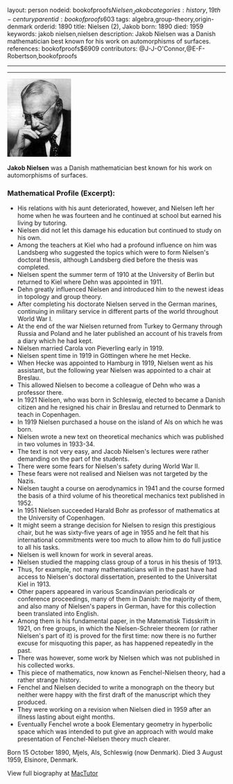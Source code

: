 layout: person
nodeid: bookofproofs$Nielsen_Jakob
categories: history,19th-century
parentid: bookofproofs$603
tags: algebra,group-theory,origin-denmark
orderid: 1890
title: Nielsen (2), Jakob
born: 1890
died: 1959
keywords: jakob nielsen,nielsen
description: Jakob Nielsen was a Danish mathematician best known for his work on automorphisms of surfaces.
references: bookofproofs$6909
contributors: @J-J-O'Connor,@E-F-Robertson,bookofproofs

---



---

![Nielsen_Jakob.jpg](https://github.com/bookofproofs/bookofproofs.github.io/blob/main/_sources/_assets/images/portraits/Nielsen_Jakob.jpg?raw=true)

**Jakob Nielsen** was a Danish mathematician best known for his work on automorphisms of surfaces.

### Mathematical Profile (Excerpt):
* His relations with his aunt deteriorated, however, and Nielsen left her home when he was fourteen and he continued at school but earned his living by tutoring.
* Nielsen did not let this damage his education but continued to study on his own.
* Among the teachers at Kiel who had a profound influence on him was Landsberg who suggested the topics which were to form Nielsen's doctoral thesis, although Landsberg died before the thesis was completed.
* Nielsen spent the summer term of 1910 at the University of Berlin but returned to Kiel where Dehn was appointed in 1911.
* Dehn greatly influenced Nielsen and introduced him to the newest ideas in topology and group theory.
* After completing his doctorate Nielsen served in the German marines, continuing in military service in different parts of the world throughout World War I.
* At the end of the war Nielsen returned from Turkey to Germany through Russia and Poland and he later published an account of his travels from a diary which he had kept.
* Nielsen married Carola von Pieverling early in 1919.
* Nielsen spent time in 1919 in Göttingen where he met Hecke.
* When Hecke was appointed to Hamburg in 1919, Nielsen went as his assistant, but the following year Nielsen was appointed to a chair at Breslau.
* This allowed Nielsen to become a colleague of Dehn who was a professor there.
* In 1921 Nielsen, who was born in Schleswig, elected to became a Danish citizen and he resigned his chair in Breslau and returned to Denmark to teach in Copenhagen.
* In 1919 Nielsen purchased a house on the island of Als on which he was born.
* Nielsen wrote a new text on theoretical mechanics which was published in two volumes in 1933-34.
* The text is not very easy, and Jacob Nielsen's lectures were rather demanding on the part of the students.
* There were some fears for Nielsen's safety during World War II.
* These fears were not realised and Nielsen was not targeted by the Nazis.
* Nielsen taught a course on aerodynamics in 1941 and the course formed the basis of a third volume of his theoretical mechanics text published in 1952.
* In 1951 Nielsen succeeded Harald Bohr as professor of mathematics at the University of Copenhagen.
* It might seem a strange decision for Nielsen to resign this prestigious chair, but he was sixty-five years of age in 1955 and he felt that his international commitments were too much to allow him to do full justice to all his tasks.
* Nielsen is well known for work in several areas.
* Nielsen studied the mapping class group of a torus in his thesis of 1913.
* Thus, for example, not many mathematicians will in the past have had access to Nielsen's doctoral dissertation, presented to the Universitat Kiel in 1913.
* Other papers appeared in various Scandinavian periodicals or conference proceedings, many of them in Danish: the majority of them, and also many of Nielsen's papers in German, have for this collection been translated into English.
* Among them is his fundamental paper, in the Matematisk Tidsskrift in 1921, on free groups, in which the Nielsen-Schreier theorem (or rather Nielsen's part of it) is proved for the first time: now there is no further excuse for misquoting this paper, as has happened repeatedly in the past.
* There was however, some work by Nielsen which was not published in his collected works.
* This piece of mathematics, now known as Fenchel-Nielsen theory, had a rather strange history.
* Fenchel and Nielsen decided to write a monograph on the theory but neither were happy with the first draft of the manuscript which they produced.
* They were working on a revision when Nielsen died in 1959 after an illness lasting about eight months.
* Eventually Fenchel wrote a book Elementary geometry in hyperbolic space which was intended to put give an approach with would make presentation of Fenchel-Nielsen theory much clearer.

Born 15 October 1890, Mjels, Als, Schleswig (now Denmark). Died 3 August 1959, Elsinore, Denmark.

View full biography at [MacTutor](https://mathshistory.st-andrews.ac.uk/Biographies/Nielsen_Jakob/)
